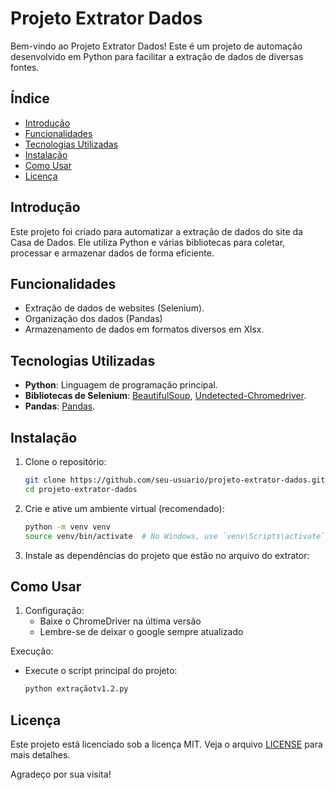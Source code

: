 # Projeto Extrator Dados

Bem-vindo ao Projeto Extrator Dados! Este é um projeto de automação desenvolvido em Python para facilitar a extração de dados de diversas fontes.

## Índice

- [Introdução](#introdução)
- [Funcionalidades](#funcionalidades)
- [Tecnologias Utilizadas](#tecnologias-utilizadas)
- [Instalação](#instalação)
- [Como Usar](#como-usar)
- [Licença](#licença)

## Introdução

Este projeto foi criado para automatizar a extração de dados do site da Casa de Dados. Ele utiliza Python e várias bibliotecas para coletar, processar e armazenar dados de forma eficiente.

## Funcionalidades

- Extração de dados de websites (Selenium).
- Organização dos dados (Pandas)
- Armazenamento de dados em formatos diversos em Xlsx.

## Tecnologias Utilizadas

- **Python**: Linguagem de programação principal.
- **Bibliotecas de Selenium**: [BeautifulSoup](https://selenium-python.readthedocs.io/), [Undetected-Chromedriver](https://pypi.org/project/undetected-chromedriver/2.1.1/).
- **Pandas**: [Pandas](https://pandas.pydata.org/).

## Instalação

1. Clone o repositório:
    ```bash
    git clone https://github.com/seu-usuario/projeto-extrator-dados.git
    cd projeto-extrator-dados
    ```

2. Crie e ative um ambiente virtual (recomendado):
    ```bash
    python -m venv venv
    source venv/bin/activate  # No Windows, use `venv\Scripts\activate`
    ```

3. Instale as dependências do projeto que estão no arquivo do extrator: 

## Como Usar

1. Configuração:
   - Baixe o ChromeDriver na última versão
   - Lembre-se de deixar o google sempre atualizado

 Execução:
   - Execute o script principal do projeto:
     ```bash
     python extraçãotv1.2.py
     ```

## Licença

Este projeto está licenciado sob a licença MIT. Veja o arquivo [LICENSE](link) para mais detalhes.

Agradeço por sua visita!
